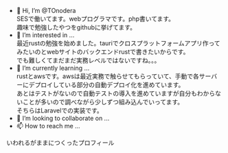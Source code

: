 - 👋 Hi, I’m @TOnodera  
SESで働いてます。webプログラマです。php書いてます。  
趣味で勉強したやつをgithubに挙げてます。  
- 👀 I’m interested in ...  
最近rustの勉強を始めました。tauriでクロスプラットフォームアプリ作ってみたいのとwebサイトのバックエンドrustで書きたいからです。  
でも難しくてまだまだ実務レベルではないですね。。。  
- 🌱 I’m currently learning ...  
rustとawsです。awsは最近実務で触らせてもらっていて、手動で各サーバーにデプロイしている部分の自動デプロイ化を進めています。  
あとはテストがないので自動テストの導入を進めていますが自分もわからないことが多いので調べながら少しずつ組み込んでいってます。  
そちらはLaravelでの実装です。  
- 💞️ I’m looking to collaborate on ...
- 📫 How to reach me ...

いわれるがままにつくったプロフィール

<!---
TOnodera/TOnodera is a ✨ special ✨ repository because its `README.md` (this file) appears on your GitHub profile.
You can click the Preview link to take a look at your changes.
--->
